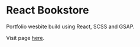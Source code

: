 # React Bookstore

Portfolio wesbite build using React, SCSS and GSAP. 

Visit page [here](https://www.emmamuehlberger.com/).
